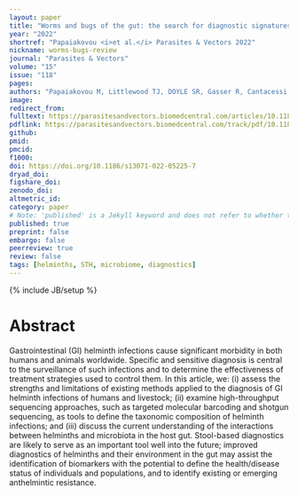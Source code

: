 ```yaml
---
layout: paper
title: "Worms and bugs of the gut: the search for diagnostic signatures using barcoding, and metagenomics–metabolomics"
year: "2022"
shortref: "Papaiakovou <i>et al.</i> Parasites & Vectors 2022"
nickname: worms-bugs-review
journal: "Parasites & Vectors"
volume: "15"
issue: "118"
pages:
authors: "Papaiakovou M, Littlewood TJ, DOYLE SR, Gasser R, Cantacessi C"
image:
redirect_from:
fulltext: https://parasitesandvectors.biomedcentral.com/articles/10.1186/s13071-022-05225-7
pdflink: https://parasitesandvectors.biomedcentral.com/track/pdf/10.1186/s13071-022-05225-7.pdf
github:
pmid:
pmcid:
f1000:
doi: https://doi.org/10.1186/s13071-022-05225-7
dryad_doi:
figshare_doi:
zenodo_doi:
altmetric_id:
category: paper
# Note: 'published' is a Jekyll keyword and does not refer to whether the paper is published, but rather to whether this Markdown should be part of the rendered site.
published: true
preprint: false
embargo: false
peerreview: true
review: false
tags: [helminths, STH, microbiome, diagnostics]
---
```

{% include JB/setup %}

# Abstract

Gastrointestinal (GI) helminth infections cause significant morbidity in both humans and animals worldwide. Specific and sensitive diagnosis is central to the surveillance of such infections and to determine the effectiveness of treatment strategies used to control them. In this article, we: (i) assess the strengths and limitations of existing methods applied to the diagnosis of GI helminth infections of humans and livestock; (ii) examine high-throughput sequencing approaches, such as targeted molecular barcoding and shotgun sequencing, as tools to define the taxonomic composition of helminth infections; and (iii) discuss the current understanding of the interactions between helminths and microbiota in the host gut. Stool-based diagnostics are likely to serve as an important tool well into the future; improved diagnostics of helminths and their environment in the gut may assist the identification of biomarkers with the potential to define the health/disease status of individuals and populations, and to identify existing or emerging anthelmintic resistance.
